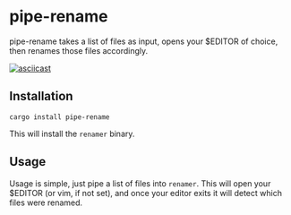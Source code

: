 # pipe-rename

pipe-rename takes a list of files as input, opens your \$EDITOR of choice, then
renames those files accordingly.

[![asciicast](https://asciinema.org/a/NdYTt0JeMyZpVZCNLJL1Opq19.svg)](https://asciinema.org/a/NdYTt0JeMyZpVZCNLJL1Opq19)

## Installation

`cargo install pipe-rename`

This will install the `renamer` binary.

## Usage

Usage is simple, just pipe a list of files into `renamer`. This will open your
\$EDITOR (or vim, if not set), and once your editor exits it will detect which
files were renamed.
